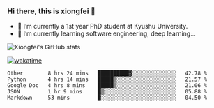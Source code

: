 ### Hi there, this is xiongfei 👋


- 🔭 I’m currently a 1st year PhD student at Kyushu University.
- 🌱 I’m currently learning software engineering, deep learning...

<!--
**Toma62299781/Toma62299781** is a ✨ _special_ ✨ repository because its `README.md` (this file) appears on your GitHub profile.
Here are some ideas to get you started:
-->

![Xiongfei's GitHub stats](https://github-readme-stats.vercel.app/api?username=Toma62299781)


[![wakatime](https://wakatime.com/badge/user/9e8d5516-d162-43e7-9563-87295d455a71.svg)](https://wakatime.com/@9e8d5516-d162-43e7-9563-87295d455a71)

<!--START_SECTION:waka-->
```text
Other        8 hrs 24 mins   ██████████▓░░░░░░░░░░░░░░   42.78 % 
Python       4 hrs 14 mins   █████▒░░░░░░░░░░░░░░░░░░░   21.57 % 
Google Doc   4 hrs 8 mins    █████▒░░░░░░░░░░░░░░░░░░░   21.06 % 
JSON         1 hr 9 mins     █▒░░░░░░░░░░░░░░░░░░░░░░░   05.88 % 
Markdown     53 mins         █░░░░░░░░░░░░░░░░░░░░░░░░   04.50 % 
```
<!--END_SECTION:waka-->

